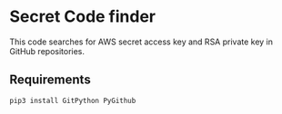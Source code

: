 # Secret Code finder
This code searches for AWS secret access key and RSA private key in GitHub repositories.

## Requirements
`pip3 install GitPython PyGithub`
